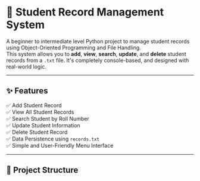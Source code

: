 # 📘 Student Record Management System

A beginner to intermediate level Python project to manage student records using Object-Oriented Programming and File Handling.  
This system allows you to **add**, **view**, **search**, **update**, and **delete** student records from a `.txt` file. It's completely console-based, and designed with real-world logic.

---

## ✨ Features

✅ Add Student Record  
✅ View All Student Records  
✅ Search Student by Roll Number  
✅ Update Student Information  
✅ Delete Student Record  
✅ Data Persistence using `records.txt`  
✅ Simple and User-Friendly Menu Interface  

---

## 📂 Project Structure

